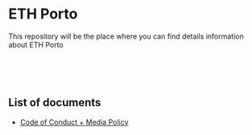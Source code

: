 # ETH Porto
This repository will be the place where you can find details information about ETH Porto

<br>
<br>
<br>



## List of documents

- [Code of Conduct + Media Policy](https://github.com/ethporto/documents/blob/main/Code_of_Conduct_and_Media_Policy.md) 
